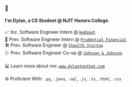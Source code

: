 ### 👋  
#### I'm Dylan, a CS Student @ NJIT Honors College.  
📈 Inc.  Software Engineer Intern @ [`HubSpot`](https://www.hubspot.com)<br> 
🏢 Prev. Software Engineer Intern @ [`Prudential Financial`](https://www.prudential.com)<br> 
🛠️ Prev. Software Engineer @ [`Stealth Startup`](https://en.wikipedia.org/wiki/Stealth_startup)<br> 
🩺 Prev. Software Engineer Co-op @ [`Johnson & Johnson`](https://www.jnj.com/medtech)<br>  
💻 Learn more about me: <a href="https://www.dylantonthat.com">`www.dylantonthat.com`</a><br>  
⚙️ Proficient With: `.py`, `.java`, `.sql`, `.js`, `.ts`, `.html`, `.css`
